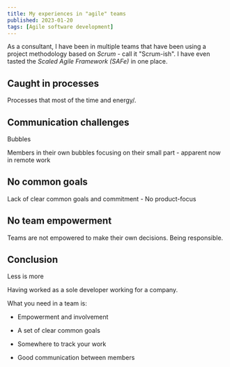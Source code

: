 ```yaml
---
title: My experiences in "agile" teams
published: 2023-01-20
tags: [Agile software development]
---
```


As a consultant, I have been in multiple teams that have been using a project methodology based on _Scrum_ - call it "Scrum-ish". I have even tasted the _Scaled Agile Framework (SAFe)_ in one place.


## Caught in processes 

Processes that most of the time and energy/.

## Communication challenges

Bubbles

Members in their own bubbles focusing on their small part - apparent now in remote work

## No common goals

Lack of clear common goals and commitment -
No product-focus

## No team empowerment

Teams are not empowered to make their own decisions. Being responsible.

## Conclusion

Less is more

Having worked as a sole developer working for a company.


What you need in a team is:

* Empowerment and involvement

* A set of clear common goals
* Somewhere to track your work
* Good communication between members
